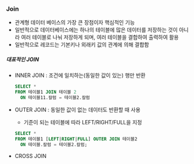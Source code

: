 ### Join

- 관계형 데이터 베이스의 가장 큰 장점이자 핵심적인 기능
- 일반적으로 데이터베이스에는 하나의 테이블에 많은 데이터를 저장하는 것이 아니라 여러 테이블로 나눠 저장하게 되며, 여러 테이블을 결합하여 출력하여 활용
- 일반적으로 레코드는 기본키나 외래키 값의 관계에 의해 결합함



##### 대표적인 JOIN

- INNER JOIN : 조건에 일치하는(동일한 값이 있는) 행만 반환

  ```sql
  SELECT *
  FROM 테이블1 JOIN 테이블 2
  	ON 테이블11.칼럼 = 테이블2.칼럼
  ```

- OUTER JOIN : 동일한 값이 없는 데이터도 반환할 때 사용

  - 기준이 되는 테이블에 따라 LEFT/RIGHT/FULL을 지정

  ```sql
  SELECT *
  FROM 테이블1 [LEFT|RIGHT|FULL] OUTER JOIN 테이블2
  	ON 테이블.칼럼 = 테이블2.칼럼;
  ```

- CROSS JOIN